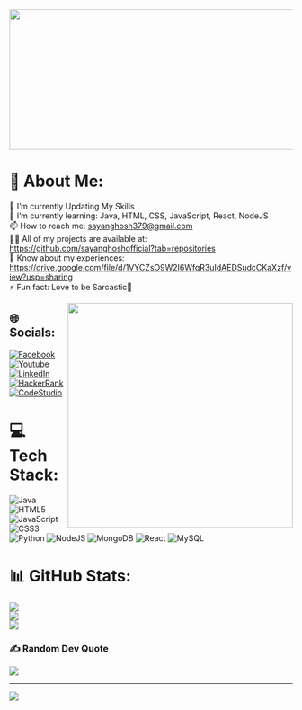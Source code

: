 <img align="center" width="1000" height="250" src="https://user-images.githubusercontent.com/99132893/210400174-47428360-f926-404d-a4d4-1650d0734068.gif">

# 💫 About Me:
🔭 I’m currently Updating My Skills<br>🌱 I’m currently learning: Java, HTML, CSS, JavaScript, React, NodeJS<br>📫 How to reach me: sayanghosh379@gmail.com<br>👨‍💻 All of my projects are available at: https://github.com/sayanghoshofficial?tab=repositories <br>📄 Know about my experiences: https://drive.google.com/file/d/1VYCZsO9W2I6WfqR3uIdAEDSudcCKaXzf/view?usp=sharing <br>⚡ Fun fact: Love to be Sarcastic🤗<br>

<img align="right" width="400" src="https://user-images.githubusercontent.com/99132893/210392636-50a29244-7b85-4770-a584-7bb49f01dbb3.gif">

## 🌐 Socials:
[![Facebook](https://img.shields.io/badge/Facebook-%231877F2.svg?logo=Facebook&logoColor=white)](https://facebook.com/SayanGhoshOfficial97)  [![Youtube](https://img.shields.io/badge/-YouTube-darkred?logo=Youtube&logoColor=white)](https://www.youtube.com/channel/UClCLLStmE41ejOJZoZI237Q) [![LinkedIn](https://img.shields.io/badge/LinkedIn-%230077B5.svg?logo=linkedin&logoColor=white)](https://linkedin.com/in/SayanGhoshOfficial) [![HackerRank](https://img.shields.io/badge/-HackerRank-darkgreen.svg?logo=hackerrank&logoColor=white)](https://www.hackerrank.com/sayanghosh379) [![CodeStudio](https://img.shields.io/badge/CS-CodeStudio-darkred.svg?logo=codestudio&logoColor=white)](https://www.codingninjas.com/codestudio/profile/e22ca916-05f5-4726-8537-c64a7d25b356)

# 💻 Tech Stack:
![Java](https://img.shields.io/badge/java-%23ED8B00.svg?style=plastic&logo=java&logoColor=white) ![HTML5](https://img.shields.io/badge/html5-%23E34F26.svg?style=plastic&logo=html5&logoColor=white) ![JavaScript](https://img.shields.io/badge/javascript-%23323330.svg?style=plastic&logo=javascript&logoColor=%23F7DF1E) ![CSS3](https://img.shields.io/badge/css3-%231572B6.svg?style=plastic&logo=css3&logoColor=white) ![Python](https://img.shields.io/badge/python-3670A0?style=plastic&logo=python&logoColor=ffdd54) ![NodeJS](https://img.shields.io/badge/node.js-6DA55F?style=plastic&logo=node.js&logoColor=white) ![MongoDB](https://img.shields.io/badge/-MongoDB-green.svg?style=plastic&logo=node.MongoDB&logoColor=white) ![React](https://img.shields.io/badge/react-%2320232a.svg?style=plastic&logo=react&logoColor=%2361DAFB) ![MySQL](https://img.shields.io/badge/-MySQL-blue.svg?style=plastic&logo=sql&logoColor=white)
# 📊 GitHub Stats:
![](https://github-readme-stats.vercel.app/api?username=sayanghoshofficial&theme=radical&hide_border=true&include_all_commits=false&count_private=false)<br/>
![](https://github-readme-streak-stats.herokuapp.com/?user=sayanghoshofficial&theme=radical&hide_border=true)<br/>
![](https://github-readme-stats.vercel.app/api/top-langs/?username=sayanghoshofficial&theme=radical&hide_border=true&include_all_commits=false&count_private=false&layout=compact)

### ✍️ Random Dev Quote
![](https://quotes-github-readme.vercel.app/api?type=horizontal&theme=merko)

---
[![](https://visitcount.itsvg.in/api?id=sayanghoshofficial&label=Profile%20Views&color=11&icon=2&pretty=true)](https://visitcount.itsvg.in)

<!-- Proudly created with GPRM ( https://gprm.itsvg.in ) -->
